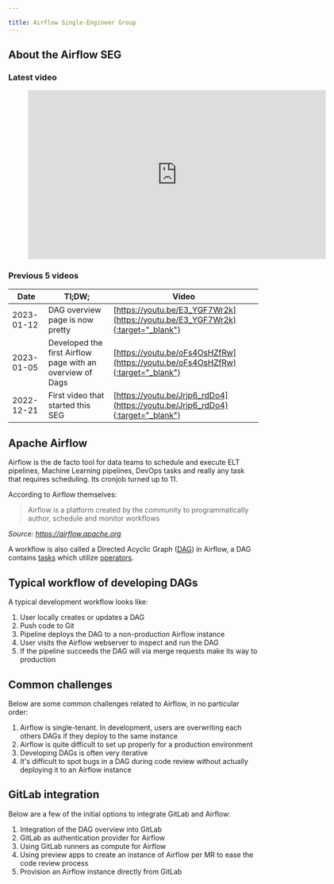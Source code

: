 ```yaml
---

title: Airflow Single-Engineer Group
---
```








## About the Airflow SEG

### Latest video

<figure class="video_container">
    <iframe width="600" height="340" src="https://www.youtube.com/embed?max-results=1&controls=1&showinfo=0&rel=0&listType=playlist&list=PL05JrBw4t0Kpa5s72EQ4f6vVQ-2E7CsB_" frameborder="0" allowfullscreen></iframe>
</figure>

### Previous 5 videos

| Date       | Tl;DW;                                                    | Video                                                                          |
|------------|-----------------------------------------------------------|--------------------------------------------------------------------------------|
| 2023-01-12 | DAG overview page is now pretty                           | [https://youtu.be/E3_YGF7Wr2k](https://youtu.be/E3_YGF7Wr2k){:target="_blank"} |
| 2023-01-05 | Developed the first Airflow page with an overview of Dags | [https://youtu.be/oFs4OsHZfRw](https://youtu.be/oFs4OsHZfRw){:target="_blank"} |
| 2022-12-21 | First video that started this SEG                         | [https://youtu.be/Jrjp6_rdDo4](https://youtu.be/Jrjp6_rdDo4){:target="_blank"} |

## Apache Airflow

Airflow is the de facto tool for data teams to schedule and execute ELT pipelines, Machine Learning pipelines,
DevOps tasks and really any task that requires scheduling. Its cronjob turned up to 11.

According to Airflow themselves:
> Airflow is a platform created by the community to programmatically author, schedule and monitor workflows

_Source: https://airflow.apache.org_

A workflow is also called a Directed Acyclic Graph
([DAG](https://airflow.apache.org/docs/apache-airflow/stable/concepts/dags.html)) in Airflow, a DAG contains
[tasks](https://airflow.apache.org/docs/apache-airflow/stable/concepts/tasks.html) which utilize
[operators](https://airflow.apache.org/docs/apache-airflow/stable/concepts/operators.html).

## Typical workflow of developing DAGs

A typical development workflow looks like:

1. User locally creates or updates a DAG
1. Push code to Git
1. Pipeline deploys the DAG to a non-production Airflow instance
1. User visits the Airflow webserver to inspect and run the DAG
1. If the pipeline succeeds the DAG will via merge requests make its way to production

## Common challenges

Below are some common challenges related to Airflow, in no particular order:

1. Airflow is single-tenant. In development, users are overwriting each others DAGs if they deploy to the same instance
1. Airflow is quite difficult to set up properly for a production environment
1. Developing DAGs is often very iterative
1. It's difficult to spot bugs in a DAG during code review without actually deploying it to an Airflow instance

## GitLab integration

Below are a few of the initial options to integrate GitLab and Airflow:

1. Integration of the DAG overview into GitLab
1. GitLab as authentication provider for Airflow
1. Using GitLab runners as compute for Airflow
1. Using preview apps to create an instance of Airflow per MR to ease the code review process
1. Provision an Airflow instance directly from GitLab
